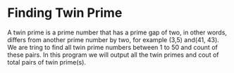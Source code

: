 # Finding Twin Prime

A twin prime is a prime number that has a prime gap of two, in other words,
differs from another prime number by two, for example (3,5) and(41, 43).
We are tring to find all twin prime numbers between 1 to 50 and count of these pairs. 
In this program we will output all the twin primes and cout of total pairs of twin prime(s).
